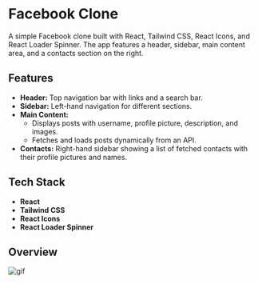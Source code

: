 # Facebook Clone

A simple Facebook clone built with React, Tailwind CSS, React Icons, and React Loader Spinner. The app features a header, sidebar, main content area, and a contacts section on the right.

## Features

- **Header:** Top navigation bar with links and a search bar.
- **Sidebar:** Left-hand navigation for different sections.
- **Main Content:**
  - Displays posts with username, profile picture, description, and images.
  - Fetches and loads posts dynamically from an API.
- **Contacts:** Right-hand sidebar showing a list of fetched contacts with their profile pictures and names.

## Tech Stack

- **React**
- **Tailwind CSS**
- **React Icons**
- **React Loader Spinner**

## Overview

![gif](./fb-clone-gif.gif)
